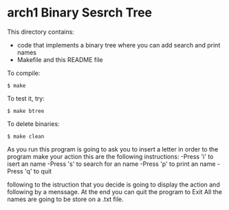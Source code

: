 # arch1 Binary Sesrch Tree
This directory contains:
* code that implements a binary tree where you can add search  and print names 
* Makefile and this README file

To compile:
~~~
$ make
~~~

To test it, try:
~~~
$ make btree
~~~

To delete binaries:
~~~
$ make clean
~~~

As you run this program is going to ask you to insert a letter in order to the
program make your action this are the following instructions:
	-Press 'i' to isert an name
	-Press 's' to search for an name
	-Press 'p' to print an name
	-Press 'q' to quit

following to the istruction that you decide is going to display
the action and following by a menssage.
At the end you can quit the program to Exit
All the names are going to be store on a .txt file.
